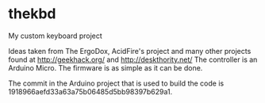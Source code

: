 thekbd
======

My custom keyboard project

Ideas taken from The ErgoDox, AcidFire's project and many other projects found at http://geekhack.org/ and http://deskthority.net/
The controller is an Arduino Micro. The firmware is as simple as it can be done.

The commit in the Arduino project that is used to build the code is 1918966aefd33a63a75b06485d5bb98397b629a1.
